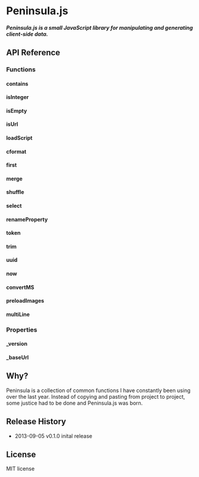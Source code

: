 # Peninsula.js

##### Peninsula.js is a small JavaScript library for manipulating and generating client-side data.

## API Reference

### Functions

#### contains

#### isInteger

#### isEmpty

#### isUrl

#### loadScript

#### cformat

#### first

#### merge

#### shuffle

#### select

#### renameProperty

#### token

#### trim

#### uuid

#### now

#### convertMS

#### preloadImages

#### multiLine

### Properties

#### _version

#### _baseUrl

## Why?


Peninsula is a collection of common functions I have constantly been using over the last year. Instead of copying and pasting from project to project, some justice had to be done and Peninsula.js was born.

## Release History

* 2013-09-05   v0.1.0 inital release

## License

MIT license
